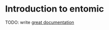 # Introduction to entomic

TODO: write [great documentation](http://jacobian.org/writing/great-documentation/what-to-write/)
